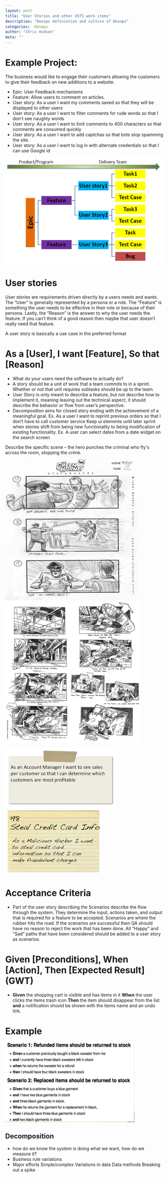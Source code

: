 ```yaml
--- 
layout: post 
title: "User Stories and other VSTS work items" 
description: "Devops definintion and culture of Devops" 
categories:  Devops
author: "Chris Hudson" 
meta: "" 
--- 
```


# Example Project:
The business would like to engage their customers allowing the customers to give their feedback on new additions to a website. 

- Epic: User Feedback mechanisms
- Feature: Allow users to comment on articles.
- User story: As a user I want my comments saved so that they will be displayed to other users
- User story: As a user I want to filter comments for rude words so that I don't see naughty words
- User story: As a user I want to limit comments to 400 characters so that comments are consumed quickly
- User story: As a user I want to add captchas so that bots stop spamming the site.
- User story: As a user I want to log in with alternate credentials so that I can use Google id

![Work Item decomped](/Files/blog/WorkItemFlow.png)

# User stories 
User stories are requirements driven directly by a users needs and wants. The “User” is generally represented by a persona or a role. 
The “Feature” is something the user needs to be effective in their role or because of their persona. 
Lastly, the “Reason” is the answer to why the user needs the feature. If you can’t think of a good reason then maybe that user doesn’t really need that feature.

A user story is basically a use case in the preferred format 
# As a [User], I want [Feature], So that [Reason]

- What do your users need the software to actually do? 
- A story should be a unit of work that a team commits to in a sprint. 
Whether or not that unit requires subtasks should be up to the team.
- User Story is only meant to describe a feature, but not describe how to implement it, 
meaning leaving out the technical aspect, it should describe the behavior or flow from user’s perspective.
- Decomposition aims for closed story ending with the achievement of a meaningful goal.
Ex. As a user I want to reprint previous orders so that I don’t have to call customer service
Keep ui elements until later sprint when stories shift from being new functionality to being modification of existing functionality.
	Ex. A user can select dates from a date widget on the search screen

Describe the specific scene – the hero punches the criminal who fly's across the room, stopping the crime.
![GreenHornet User Story 1](/Files/blog/UserStoryGreenHornet1.jpg) ![GreenHornet User Story 2](/Files/blog/UserStoryGreenHornet2.jpg)


![Example User Story](/Files/blog/UserStoryAcctMgr.png) ![Example User Story - Bad guy](UserStoryMaliciousHacker.png)

# Acceptance Criteria 
- Part of the user story describing the Scenarios describe the flow through the system. They determine the input, actions taken, and output that is required for a feature to be accepted. Scenarios are where the rubber hits the road. If the scenarios are successful then QA should have no reason to reject the work that has been done. All “Happy” and “Sad” paths that have been considered should be added to a user story as scenarios. 

# Given [Preconditions], When [Action], Then [Expected Result] (GWT)
- **Given** the shopping cart is visible and has items in it **When** the user clicks the items trash icon 
**Then** the item should disappear from the list **and** a notification should be shown with the items name and an undo link.

# Example
![Given When Then Example](/Files/blog/UserStoryGWT.png)

## Decomposition
- how do we know the system is doing what we want, how do we measure it?
- Business rule variations
- Major efforts
Simple/complex
Variations in data
Data methods
Breaking out a spike

